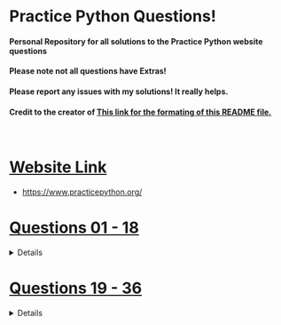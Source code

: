 
# Practice Python Questions!
#### Personal Repository for all solutions to the Practice Python website questions 
#### Please note not all questions have Extras!
#### Please report any issues with my solutions! It really helps. 
<h4> Credit to the creator of <a href='https://gist.github.com/pierrejoubert73/902cc94d79424356a8d20be2b382e1ab'> This link for the formating of this README file. </h4>

<br>

# Website Link

<ul> <li> https://www.practicepython.org/ </li> </ul>
  
# Questions 01 - 18
<details>
    
   
  ## Questions 01 - 06
  <h4> <a href='https://www.practicepython.org/exercise/2014/01/29/01-character-input.html'> 01: Character Input </h4> 
  <h4> <a href='https://www.practicepython.org/exercise/2014/02/05/02-odd-or-even.html'> 02: Odd Or Even </h4> 
  <h4> <a href='https://www.practicepython.org/exercise/2014/02/15/03-list-less-than-ten.html'> 03: List Less Than Ten</h4>
  <h4> <a href='https://www.practicepython.org/exercise/2014/02/26/04-divisors.html'> 04: Divisors </h4>
  <h4> <a href='https://www.practicepython.org/exercise/2014/03/05/05-list-overlap.html'> 05: List Overlap </h4>
  <h4> <a href='https://www.practicepython.org/exercise/2014/03/12/06-string-lists.html'> 06: String Lists </h4>

  ## Questions 07 - 12
    
  <h4> <a href='https://www.practicepython.org/exercise/2014/03/19/07-list-comprehensions.html'> 07: List Comprehensions </h4>
  <h4> <a href='https://www.practicepython.org/exercise/2014/03/26/08-rock-paper-scissors.html'> 08: Rock Paper Scissors </h4>
  <h4> <a href='https://www.practicepython.org/exercise/2014/04/02/09-guessing-game-one.html'> 09: Guessing Game One</h4>
  <h4> <a href='https://www.practicepython.org/exercise/2014/04/10/10-list-overlap-comprehensions.html'> 10: List Overlap Comprehensions </h4>
  <h4> <a href='https://www.practicepython.org/exercise/2014/04/16/11-check-primality-functions.html'> 11: Check Primality Functions </h4>
  <h4> <a href='https://www.practicepython.org/exercise/2014/04/25/12-list-ends.html'> 12: List Ends</h4>


  ## Questions 13 - 18

  <h4> <a href='https://www.practicepython.org/exercise/2014/04/30/13-fibonacci.html'> 13: Fibonacci</h4>
  <h4> <a href='https://www.practicepython.org/exercise/2014/05/15/14-list-remove-duplicates.html'> 14: List Remove Duplicates</h4>
  <h4> <a href='https://www.practicepython.org/exercise/2014/05/21/15-reverse-word-order.html'> 15: Reverse Word Order</h4>
  <h4> <a href='https://www.practicepython.org/exercise/2014/05/28/16-password-generator.html'> 16: Password Generator</h4>
  <h4> <a href='https://www.practicepython.org/exercise/2014/06/06/17-decode-a-web-page.html'> 17: Decode A Web Page </h4>
  <h4> <a href='https://www.practicepython.org/exercise/2014/07/05/18-cows-and-bulls.html'> 18: Cows And Bulls </h4>
</details>


# Questions 19 - 36
<details> 
    
  
  ## Questions 19 - 24

  <h4> <a href='https://www.practicepython.org/exercise/2014/07/14/19-decode-a-web-page-two.html'> 19: Decode A Webpage </h4>
  <h4> <a href='https://www.practicepython.org/exercise/2014/11/11/20-element-search.html'> 20: Element Search</h4>
  <h4> <a href='https://www.practicepython.org/exercise/2014/11/30/21-write-to-a-file.html'> 21: Write To A File</h4>
  <h4> <a href='https://www.practicepython.org/exercise/2014/12/06/22-read-from-file.html'> 22: Read From File</h4>
  <h4> <a href='https://www.practicepython.org/exercise/2014/12/14/23-file-overlap.html'> 23: File Overlap</h4>
  <h4> <a href='https://www.practicepython.org/exercise/2014/12/27/24-draw-a-game-board.html'> 24: Draw A Game Board</h4>

  ## Questions 25 - 30

  <h4> <a href='https://www.practicepython.org/exercise/2015/11/01/25-guessing-game-two.html'> 25: Guessing Game Two</h4>
  <h4> <a href='https://www.practicepython.org/exercise/2015/11/16/26-check-tic-tac-toe.html'> 26: Check Tic Tac Toe</h4>
  <h4> <a href='https://www.practicepython.org/exercise/2015/11/26/27-tic-tac-toe-draw.html'> 27: Tic Tac Toe Draw</h4>
  <h4> <a href='https://www.practicepython.org/exercise/2016/03/27/28-max-of-three.html'> 28: Max Of Three</h4>
  <h4> <a href='https://www.practicepython.org/exercise/2016/08/03/29-tic-tac-toe-game.html'> 29: Tic Tac Toe Game</h4>
  <h4> <a href='https://www.practicepython.org/exercise/2016/09/24/30-pick-word.html'> 30: Pick Word</h4>

  ## Questions 31 - 36

  <h4> <a href='https://www.practicepython.org/exercise/2017/01/02/31-guess-letters.html'> 31: Guess Letters</h4>
  <h4> <a href='https://www.practicepython.org/exercise/2017/01/10/32-hangman.html'> 32: Hangman</h4>
  <h4> <a href='https://www.practicepython.org/exercise/2017/01/24/33-birthday-dictionaries.html'> 33: Birthday Dictionaries</h4>
  <h4> <a href='https://www.practicepython.org/exercise/2017/02/06/34-birthday-json.html'> 34: Birthday Json</h4>
  <h4> <a href='https://www.practicepython.org/exercise/2017/02/28/35-birthday-months.html'> 35: Birthday Months</h4>
  <h4> <a href='https://www.practicepython.org/exercise/2017/04/02/36-birthday-plots.html'> 36: Birthday Plots</h4>

</details>

